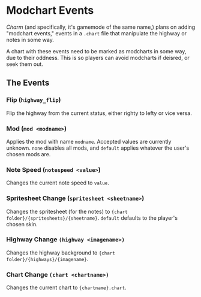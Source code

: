 # Modchart Events
*Charm* (and specifically, it's gamemode of the same name,) plans on adding "modchart events," events in a `.chart` file that manipulate the highway or notes in some way.

A chart with these events need to be marked as modcharts in some way, due to their oddness. This is so players can avoid modcharts if deisred, or seek them out.

## The Events

### Flip (`highway_flip`)
Flip the highway from the current status, either righty to lefty or vice versa.

### Mod (`mod <modname>`)
Applies the mod with name `modname`. Accepted values are currently unknown. `none` disables all mods, and `default` applies whatever the user's chosen mods are.

### Note Speed (`notespeed <value>`)
Changes the current note speed to `value`.

### Spritesheet Change (`spritesheet <sheetname>`)
Changes the spritesheet (for the notes) to `{chart folder}/{spritesheets}/{sheetname}`.
`default` defaults to the player's chosen skin.

### Highway Change `(highway <imagename>)`
Changes the highway background to `{chart folder}/{highways}/{imagename}`.

### Chart Change `(chart <chartname>)`
Changes the current chart to `{chartname}.chart`.
